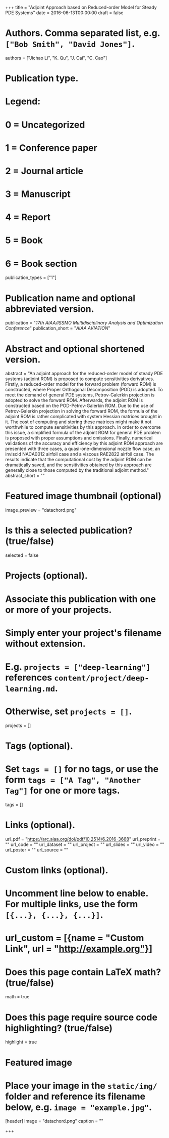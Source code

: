 +++
title = "Adjoint Approach based on Reduced-order Model for Steady PDE Systems"
date = 2016-06-13T00:00:00
draft = false

# Authors. Comma separated list, e.g. `["Bob Smith", "David Jones"]`.
authors = ["Jichao Li", "K. Qu", "J. Cai", "C. Cao"]

# Publication type.
# Legend:
# 0 = Uncategorized
# 1 = Conference paper
# 2 = Journal article
# 3 = Manuscript
# 4 = Report
# 5 = Book
# 6 = Book section
publication_types = ["1"]

# Publication name and optional abbreviated version.
publication = "*17th AIAA/ISSMO Multidisciplinary Analysis and Optimization Conference*"
publication_short = "*AIAA AVIATION*"

# Abstract and optional shortened version.
abstract = "An adjoint approach for the reduced-order model of steady PDE systems (adjoint ROM) is proposed to compute sensitivities derivatives. Firstly, a reduced-order model for the forward problem (forward ROM) is constructed, where Proper Orthogonal Decomposition (POD) is adopted. To meet the demand of general PDE systems, Petrov-Galerkin projection is adopted to solve the forward ROM. Afterwards, the adjoint ROM is constructed based on the POD-Petrov-Galerkin ROM. Due to the use of Petrov-Galerkin projection in solving the forward ROM, the formula of the adjoint ROM is rather complicated with system Hessian matrices brought in it. The cost of computing and storing these matrices might make it not worthwhile to compute sensitivities by this approach. In order to overcome this issue, a simplified formula of the adjoint ROM for general PDE problem is proposed with proper assumptions and omissions. Finally, numerical validations of the accuracy and efficiency by this adjoint ROM approach are presented with three cases, a quasi-one-dimensional nozzle flow case, an inviscid NACA0012 airfoil case and a viscous RAE2822 airfoil case. The results indicate that the computational cost by the adjoint ROM can be dramatically saved, and the sensitivities obtained by this approach are generally close to those computed by the traditional adjoint method."
abstract_short = ""

# Featured image thumbnail (optional)
image_preview = "datachord.png"

# Is this a selected publication? (true/false)
selected = false

# Projects (optional).
#   Associate this publication with one or more of your projects.
#   Simply enter your project's filename without extension.
#   E.g. `projects = ["deep-learning"]` references `content/project/deep-learning.md`.
#   Otherwise, set `projects = []`.
projects = []

# Tags (optional).
#   Set `tags = []` for no tags, or use the form `tags = ["A Tag", "Another Tag"]` for one or more tags.
tags = []

# Links (optional).
url_pdf = "https://arc.aiaa.org/doi/pdf/10.2514/6.2016-3668"
url_preprint = ""
url_code = ""
url_dataset = ""
url_project = ""
url_slides = ""
url_video = ""
url_poster = ""
url_source = ""

# Custom links (optional).
#   Uncomment line below to enable. For multiple links, use the form `[{...}, {...}, {...}]`.
# url_custom = [{name = "Custom Link", url = "http://example.org"}]

# Does this page contain LaTeX math? (true/false)
math = true

# Does this page require source code highlighting? (true/false)
highlight = true

# Featured image
# Place your image in the `static/img/` folder and reference its filename below, e.g. `image = "example.jpg"`.
[header]
image = "datachord.png"
caption = ""

+++

